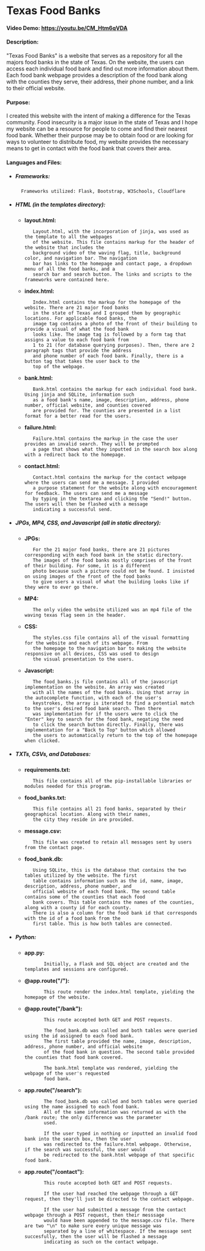 # Texas Food Banks
#### Video Demo: https://youtu.be/CM_Htm6qVDA
#### Description:

"Texas Food Banks" is a website that serves as a repository for all the majors food banks
in the state of Texas. On the website, the users can access each individual food bank
and find out more information about them. Each food bank webpage provides a description
of the food bank along with the counties they serve, their address, their phone number,
and a link to their official website.

#### Purpose:

I created this website with the intent of making a difference for the Texas community. Food
insecurity is a major issue in the state of Texas and I hope my website can be a resource for
people to come and find their nearest food bank. Whether their purpose may be to obtain food
or are looking for ways to volunteer to distribute food, my website provides the necessary means
to get in contact with the food bank that covers their area.

#### Languages and Files:

- ##### Frameworks:

        Frameworks utilized: Flask, Bootstrap, W3Schools, Cloudflare

- ##### HTML (in the templates directory):

     -   **layout.html:**

                Layout.html, with the incorporation of jinja, was used as the template to all the webpages
                of the website. This file contains markup for the header of the website that includes the
                background video of the waving flag, title, background color, and navigation bar. The navigation
                bar has links to the homepage and contact page, a dropdown menu of all the food banks, and a
                search bar and search button. The links and scripts to the frameworks were contained here.

     -   **index.html:**

                Index.html contains the markup for the homepage of the website. There are 21 major food banks
                in the state of Texas and I grouped them by geographic locations. For applicable food banks, the
                image tag contains a photo of the front of their building to provide a visual of what the food bank
                looks like. The image tag is followed by a form tag that assigns a value to each food bank from
                1 to 21 (for database querying purposes). Then, there are 2 paragraph tags that provide the address
                and phone number of each food bank. Finally, there is a button tag that takes the user back to the
                top of the webpage.

     -   **bank.html:**

                Bank.html contains the markup for each individual food bank. Using jinja and SQLite, information such
                as a food bank's name, image, description, address, phone number, official website, and counties covered
                are provided for. The counties are presented in a list format for a better read for the users.

     -   **failure.html:**

                Failure.html contains the markup in the case the user provides an invalid search. They will be prompted
                a page that shows what they inputted in the search box along with a redirect back to the homepage.

     -   **contact.html:**

                Contact.html contains the markup for the contact webpage where the users can send me a message. I provided
                a purpose statement for the website along with encouragement for feedback. The users can send me a message
                by typing in the textarea and clicking the "Send!" button. The users will then be flashed with a message
                indicating a successful send.

- ##### JPGs, MP4, CSS, and Javascript (all in static directory):

     -   **JPGs:**

                For the 21 major food banks, there are 21 pictures corresponding with each food bank in the static directory.
                The images of the food banks mostly comprises of the front of their building. For some, it is a different
                photo because such a picture could not be found. I insisted on using images of the front of the food banks
                to give users a visual of what the building looks like if they were to ever go there.

     -   **MP4:**

                The only video the website utilized was an mp4 file of the waving texas flag seen in the header.

     -   **CSS:**

                The styles.css file contains all of the visual formatting for the website and each of its webpage. From
                the homepage to the navigation bar to making the website responsive on all devices, CSS was used to design
                the visual presentation to the users.

     -   **Javascript:**

                The food_banks.js file contains all of the javascript implementation on the website. An array was created
                with all the names of the food banks. Using that array in the autocomplete function, with each of the user's
                keystrokes, the array is iterated to find a potential match to the user's desired food bank search. Then there
                was implementation for if the users were to click the "Enter" key to search for the food bank, negating the need
                to click the search button directly. Finally, there was implementation for a "Back to Top" button which allowed
                the users to automatically return to the top of the homepage when clicked.

- ##### TXTs, CSVs, and Databases:

     -   **requirements.txt:**

                This file contains all of the pip-installable libraries or modules needed for this program.

     -   **food_banks.txt:**

                This file contains all 21 food banks, separated by their geographical location. Along with their names,
                the city they reside in are provided.

     -   **message.csv:**

                This file was created to retain all messages sent by users from the contact page.

     -   **food_bank.db:**

                Using SQLite, this is the database that contains the two tables utilized by the website. The first 
                table contains information such as the id, name, image, description, address, phone number, and 
                official website of each food bank. The second table contains some of the counties that each food 
                bank covers. This table contains the names of the counties, along with a county id for each county. 
                There is also a column for the food bank id that corresponds with the id of a food bank from the 
                first table. This is how both tables are connected.

- ##### Python:

     -   **app.py:**

                    Initially, a Flask and SQL object are created and the templates and sessions are configured.

     -   **@app.route("/"):**

                    This route render the index.html template, yielding the homepage of the website.

     -   **@app.route("/bank"):**

                    This route accepted both GET and POST requests.

                    The food_bank.db was called and both tables were queried using the id assigned to each food bank.
                    The first table provided the name, image, description, address, phone number, and official website
                    of the food bank in question. The second table provided the counties that food bank covered.

                    The bank.html template was rendered, yielding the webpage of the user's requested
                    food bank.

     -   **app.route("/search"):**

                    The food_bank.db was called and both tables were queried using the name assigned to each food bank.
                    All of the same information was returned as with the /bank route; the only difference was the parameter
                    used.

                    If the user typed in nothing or inputted an invalid food bank into the search box, then the user
                    was redirected to the failure.html webpage. Otherwise, if the search was successful, the user would
                    be redirected to the bank.html webpage of that specific food bank.

     -   **app.route("/contact"):**

                    This route accepted both GET and POST requests.

                    If the user had reached the webpage through a GET request, then they'll just be directed to the contact webpage.

                    If the user had submitted a message from the contact webpage through a POST request, then their messsage
                    would have been appended to the message.csv file. There are two "\n" to make sure every unique message was
                    separated by a line of whitespace. If the message sent succesfully, then the user will be flashed a message
                    indicating as such on the contact webpage.

